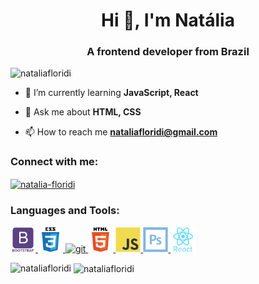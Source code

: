 <h1 align="center">Hi 👋, I'm Natália</h1>
<h3 align="center">A frontend developer from Brazil</h3>

<p align="left"> <img src="https://komarev.com/ghpvc/?username=nataliafloridi&label=Profile%20views&color=0e75b6&style=flat" alt="nataliafloridi" /> </p>

- 🌱 I’m currently learning **JavaScript, React**

- 💬 Ask me about **HTML, CSS**

- 📫 How to reach me **nataliafloridi@gmail.com**

<h3 align="left">Connect with me:</h3>
<p align="left">
<a href="https://linkedin.com/in/natalia-floridi" target="blank"><img align="center" src="https://raw.githubusercontent.com/rahuldkjain/github-profile-readme-generator/neutral-icons/src/images/icons/Social/linked-in-alt.svg" alt="natalia-floridi" height="30" width="40" /></a>
</p>

<h3 align="left">Languages and Tools:</h3>
<p align="left"> <a href="https://getbootstrap.com" target="_blank"> <img src="https://raw.githubusercontent.com/devicons/devicon/master/icons/bootstrap/bootstrap-plain-wordmark.svg" alt="bootstrap" width="40" height="40"/> </a> <a href="https://www.w3schools.com/css/" target="_blank"> <img src="https://raw.githubusercontent.com/devicons/devicon/master/icons/css3/css3-original-wordmark.svg" alt="css3" width="40" height="40"/> </a> <a href="https://git-scm.com/" target="_blank"> <img src="https://www.vectorlogo.zone/logos/git-scm/git-scm-icon.svg" alt="git" width="40" height="40"/> </a> <a href="https://www.w3.org/html/" target="_blank"> <img src="https://raw.githubusercontent.com/devicons/devicon/master/icons/html5/html5-original-wordmark.svg" alt="html5" width="40" height="40"/> </a> <a href="https://developer.mozilla.org/en-US/docs/Web/JavaScript" target="_blank"> <img src="https://raw.githubusercontent.com/devicons/devicon/master/icons/javascript/javascript-original.svg" alt="javascript" width="40" height="40"/> </a> <a href="https://www.photoshop.com/en" target="_blank"> <img src="https://raw.githubusercontent.com/devicons/devicon/master/icons/photoshop/photoshop-line.svg" alt="photoshop" width="40" height="40"/> </a> <a href="https://reactjs.org/" target="_blank"> <img src="https://raw.githubusercontent.com/devicons/devicon/master/icons/react/react-original-wordmark.svg" alt="react" width="40" height="40"/> </a> </p>

<p><img align="left" src="https://github-readme-stats.vercel.app/api/top-langs?username=nataliafloridi&show_icons=true&locale=en&layout=compact" alt="nataliafloridi" /></p>

<p>&nbsp;<img align="center" src="https://github-readme-stats.vercel.app/api?username=nataliafloridi&show_icons=true&locale=en" alt="nataliafloridi" /></p>
